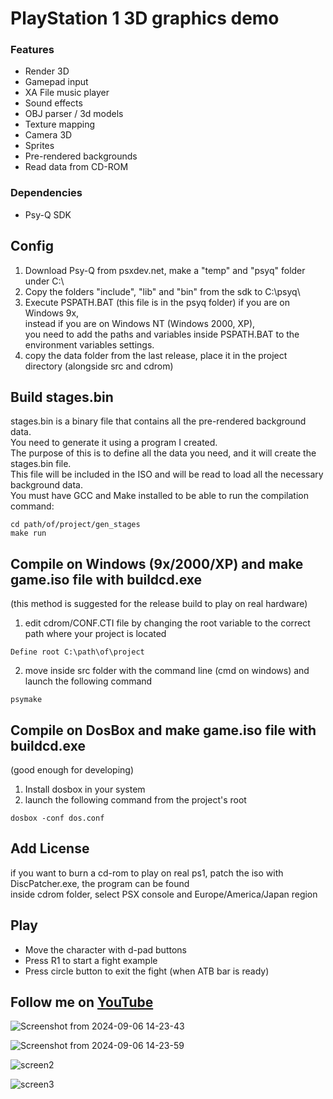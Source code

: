 # PlayStation 1 3D graphics demo

### Features

- Render 3D
- Gamepad input
- XA File music player
- Sound effects
- OBJ parser / 3d models
- Texture mapping
- Camera 3D
- Sprites
- Pre-rendered backgrounds
- Read data from CD-ROM

### Dependencies
- Psy-Q SDK

## Config
  1. Download Psy-Q from psxdev.net, make a "temp" and "psyq" folder under C:\ 
  2. Copy the folders "include", "lib" and "bin" from the sdk to C:\psyq\
  3. Execute PSPATH.BAT (this file is in the psyq folder) if you are on Windows 9x,  
     instead if you are on Windows NT (Windows 2000, XP),  
     you need to add the paths and variables inside PSPATH.BAT to the environment variables settings.
  4. copy the data folder from the last release, place it in the project directory (alongside src and cdrom)

## Build stages.bin
  stages.bin is a binary file that contains all the pre-rendered background data.  
  You need to generate it using a program I created.  
  The purpose of this is to define all the data you need, and it will create the stages.bin file.  
  This file will be included in the ISO and will be read to load all the necessary background data.  
  You must have GCC and Make installed to be able to run the compilation command:
  ```console
  cd path/of/project/gen_stages
  make run
  ```

## Compile on Windows (9x/2000/XP) and make game.iso file with buildcd.exe
  (this method is suggested for the release build to play on real hardware)
  1. edit cdrom/CONF.CTI file by changing the root variable to the correct path where your project is located
  ```console
  Define root C:\path\of\project
  ```
  2. move inside src folder with the command line (cmd on windows) and launch the following command
  ```console
  psymake
  ```

## Compile on DosBox and make game.iso file with buildcd.exe
  (good enough for developing)
  1. Install dosbox in your system
  2. launch the following command from the project's root 
  ```console
  dosbox -conf dos.conf
  ```

## Add License
  if you want to burn a cd-rom to play on real ps1, patch the iso with DiscPatcher.exe, the program can be found  
  inside cdrom folder, select PSX console and Europe/America/Japan region

## Play 
  - Move the character with d-pad buttons
  - Press R1 to start a fight example
  - Press circle button to exit the fight (when ATB bar is ready)

## Follow me on [YouTube](https://www.youtube.com/@FabioPallini88) 

![Screenshot from 2024-09-06 14-23-43](https://github.com/user-attachments/assets/e36a3d23-df61-4aab-bec0-6a5f0675e954)  

![Screenshot from 2024-09-06 14-23-59](https://github.com/user-attachments/assets/a7098b3c-293a-4b67-9a71-7cd460ceaa79)  

![screen2](https://github.com/fabiopallini/ps1-graphics-demo/assets/8449266/77b52bce-f75b-4441-b541-32a624763b7d)  

![screen3](https://user-images.githubusercontent.com/8449266/84420744-c4da7600-ac1a-11ea-90af-86e16c00ec95.gif)

